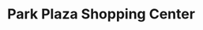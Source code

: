 ---
title: "Park Plaza Shopping Center"
url: /freeport/park-plaza-shopping-center/
shop: Einkaufszentrum
---